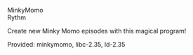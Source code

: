 MinkyMomo  
Rythm  
  
Create new Minky Momo episodes with this magical program!  

Provided: minkymomo, libc-2.35, ld-2.35
